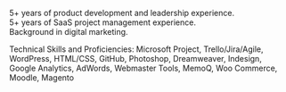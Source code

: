 5+ years of product development and leadership experience.<br>
5+ years of SaaS project management experience.<br>
Background in digital marketing.

Technical Skills and Proficiencies: Microsoft Project, Trello/Jira/Agile, WordPress, HTML/CSS, GitHub, Photoshop, Dreamweaver, Indesign, Google Analytics, AdWords, Webmaster Tools, MemoQ, Woo Commerce, Moodle, Magento

<!---
jc54629/jc54629 is a ✨ special ✨ repository because its `README.md` (this file) appears on your GitHub profile.
You can click the Preview link to take a look at your changes.
--->
